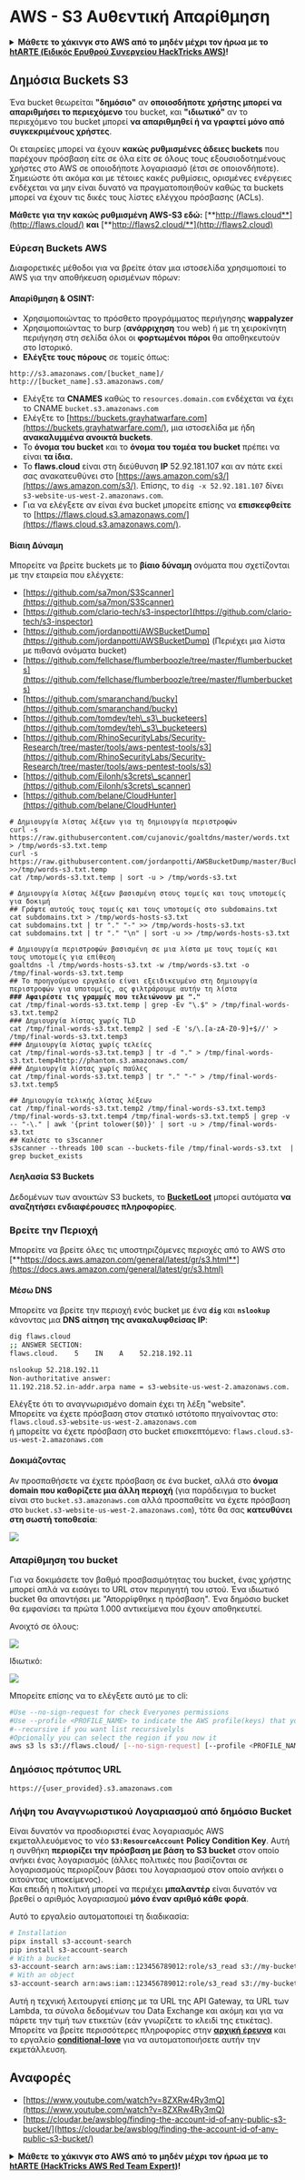 # AWS - S3 Αυθεντική Απαρίθμηση

<details>

<summary><strong>Μάθετε το χάκινγκ στο AWS από το μηδέν μέχρι τον ήρωα με το</strong> <a href="https://training.hacktricks.xyz/courses/arte"><strong>htARTE (Ειδικός Ερυθρού Συνεργείου HackTricks AWS)</strong></a><strong>!</strong></summary>

Άλλοι τρόποι υποστήριξης του HackTricks:

* Αν θέλετε να δείτε την **εταιρεία σας να διαφημίζεται στο HackTricks** ή να **κατεβάσετε το HackTricks σε μορφή PDF** ελέγξτε τα [**ΣΧΕΔΙΑ ΣΥΝΔΡΟΜΗΣ**](https://github.com/sponsors/carlospolop)!
* Αποκτήστε το [**επίσημο PEASS & HackTricks swag**](https://peass.creator-spring.com)
* Ανακαλύψτε [**την Οικογένεια PEASS**](https://opensea.io/collection/the-peass-family), τη συλλογή μας από αποκλειστικά [**NFTs**](https://opensea.io/collection/the-peass-family)
* **Εγγραφείτε** στην 💬 [**ομάδα Discord**](https://discord.gg/hRep4RUj7f) ή στην [**ομάδα τηλεγραφήματος**](https://t.me/peass) ή **ακολουθήστε** μας στο **Twitter** 🐦 [**@hacktricks\_live**](https://twitter.com/hacktricks\_live)**.**
* **Μοιραστείτε τα χάκινγκ κόλπα σας υποβάλλοντας PRs** στα [**HackTricks**](https://github.com/carlospolop/hacktricks) και [**HackTricks Cloud**](https://github.com/carlospolop/hacktricks-cloud) αποθετήρια του github.

</details>

## Δημόσια Buckets S3

Ένα bucket θεωρείται **"δημόσιο"** αν **οποιοσδήποτε χρήστης μπορεί να απαριθμήσει το περιεχόμενο** του bucket, και **"ιδιωτικό"** αν το περιεχόμενο του bucket μπορεί **να απαριθμηθεί ή να γραφτεί μόνο από συγκεκριμένους χρήστες**.

Οι εταιρείες μπορεί να έχουν **κακώς ρυθμισμένες άδειες buckets** που παρέχουν πρόσβαση είτε σε όλα είτε σε όλους τους εξουσιοδοτημένους χρήστες στο AWS σε οποιοδήποτε λογαριασμό (έτσι σε οποιονδήποτε). Σημειώστε ότι ακόμα και με τέτοιες κακές ρυθμίσεις, ορισμένες ενέργειες ενδέχεται να μην είναι δυνατό να πραγματοποιηθούν καθώς τα buckets μπορεί να έχουν τις δικές τους λίστες ελέγχου πρόσβασης (ACLs).

**Μάθετε για την κακώς ρυθμισμένη AWS-S3 εδώ:** [**http://flaws.cloud**](http://flaws.cloud/) **και** [**http://flaws2.cloud/**](http://flaws2.cloud)

### Εύρεση Buckets AWS

Διαφορετικές μέθοδοι για να βρείτε όταν μια ιστοσελίδα χρησιμοποιεί το AWS για την αποθήκευση ορισμένων πόρων:

#### Απαρίθμηση & OSINT:

* Χρησιμοποιώντας το πρόσθετο προγράμματος περιήγησης **wappalyzer**
* Χρησιμοποιώντας το burp (**ανάρριχηση** του web) ή με τη χειροκίνητη περιήγηση στη σελίδα όλοι οι **φορτωμένοι πόροι** θα αποθηκευτούν στο Ιστορικό.
*   **Ελέγξτε τους πόρους** σε τομείς όπως:

```
http://s3.amazonaws.com/[bucket_name]/
http://[bucket_name].s3.amazonaws.com/
```
* Ελέγξτε τα **CNAMES** καθώς το `resources.domain.com` ενδέχεται να έχει το CNAME `bucket.s3.amazonaws.com`
* Ελέγξτε το [https://buckets.grayhatwarfare.com](https://buckets.grayhatwarfare.com/), μια ιστοσελίδα με ήδη **ανακαλυμμένα ανοικτά buckets**.
* Το **όνομα του bucket** και το **όνομα του τομέα του bucket** πρέπει να είναι **τα ίδια.**
* Το **flaws.cloud** είναι στη διεύθυνση **IP** 52.92.181.107 και αν πάτε εκεί σας ανακατευθύνει στο [https://aws.amazon.com/s3/](https://aws.amazon.com/s3/). Επίσης, το `dig -x 52.92.181.107` δίνει `s3-website-us-west-2.amazonaws.com`.
* Για να ελέγξετε αν είναι ένα bucket μπορείτε επίσης να **επισκεφθείτε** το [https://flaws.cloud.s3.amazonaws.com/](https://flaws.cloud.s3.amazonaws.com/).

#### Βίαιη Δύναμη

Μπορείτε να βρείτε buckets με το **βίαιο δύναμη** ονόματα που σχετίζονται με την εταιρεία που ελέγχετε:

* [https://github.com/sa7mon/S3Scanner](https://github.com/sa7mon/S3Scanner)
* [https://github.com/clario-tech/s3-inspector](https://github.com/clario-tech/s3-inspector)
* [https://github.com/jordanpotti/AWSBucketDump](https://github.com/jordanpotti/AWSBucketDump) (Περιέχει μια λίστα με πιθανά ονόματα bucket)
* [https://github.com/fellchase/flumberboozle/tree/master/flumberbuckets](https://github.com/fellchase/flumberboozle/tree/master/flumberbuckets)
* [https://github.com/smaranchand/bucky](https://github.com/smaranchand/bucky)
* [https://github.com/tomdev/teh\_s3\_bucketeers](https://github.com/tomdev/teh\_s3\_bucketeers)
* [https://github.com/RhinoSecurityLabs/Security-Research/tree/master/tools/aws-pentest-tools/s3](https://github.com/RhinoSecurityLabs/Security-Research/tree/master/tools/aws-pentest-tools/s3)
* [https://github.com/Eilonh/s3crets\_scanner](https://github.com/Eilonh/s3crets\_scanner)
* [https://github.com/belane/CloudHunter](https://github.com/belane/CloudHunter)

<pre class="language-bash"><code class="lang-bash"># Δημιουργία λίστας λέξεων για τη δημιουργία περιστροφών
curl -s https://raw.githubusercontent.com/cujanovic/goaltdns/master/words.txt > /tmp/words-s3.txt.temp
curl -s https://raw.githubusercontent.com/jordanpotti/AWSBucketDump/master/BucketNames.txt >>/tmp/words-s3.txt.temp
cat /tmp/words-s3.txt.temp | sort -u > /tmp/words-s3.txt

# Δημιουργία λίστας λέξεων βασισμένη στους τομείς και τους υποτομείς για δοκιμή
## Γράψτε αυτούς τους τομείς και τους υποτομείς στο subdomains.txt
cat subdomains.txt > /tmp/words-hosts-s3.txt
cat subdomains.txt | tr "." "-" >> /tmp/words-hosts-s3.txt
cat subdomains.txt | tr "." "\n" | sort -u >> /tmp/words-hosts-s3.txt

# Δημιουργία περιστροφών βασισμένη σε μια λίστα με τους τομείς και τους υποτομείς για επίθεση
goaltdns -l /tmp/words-hosts-s3.txt -w /tmp/words-s3.txt -o /tmp/final-words-s3.txt.temp
## Το προηγούμενο εργαλείο είναι εξειδικευμένο στη δημιουργία περιστροφών για υποτομείς, ας φιλτράρουμε αυτήν τη λίστα
<strong>### Αφαιρέστε τις γραμμές που τελειώνουν με "."
</strong>cat /tmp/final-words-s3.txt.temp | grep -Ev "\.$" > /tmp/final-words-s3.txt.temp2
### Δημιουργία λίστας χωρίς TLD
cat /tmp/final-words-s3.txt.temp2 | sed -E 's/\.[a-zA-Z0-9]+$//' > /tmp/final-words-s3.txt.temp3
### Δημιουργία λίστας χωρίς τελείες
cat /tmp/final-words-s3.txt.temp3 | tr -d "." > /tmp/final-words-s3.txt.temp4http://phantom.s3.amazonaws.com/
### Δημιουργία λίστας χωρίς παύλες
cat /tmp/final-words-s3.txt.temp3 | tr "." "-" > /tmp/final-words-s3.txt.temp5

## Δημιουργία τελικής λίστας λέξεων
cat /tmp/final-words-s3.txt.temp2 /tmp/final-words-s3.txt.temp3 /tmp/final-words-s3.txt.temp4 /tmp/final-words-s3.txt.temp5 | grep -v -- "-\." | awk '{print tolower($0)}' | sort -u > /tmp/final-words-s3.txt
## Καλέστε το s3scanner
s3scanner --threads 100 scan --buckets-file /tmp/final-words-s3.txt  | grep bucket_exists
</code></pre>

#### Λεηλασία S3 Buckets

Δεδομένων των ανοικτών S3 buckets, το [**BucketLoot**](https://github.com/redhuntlabs/BucketLoot) μπορεί αυτόματα **να αναζητήσει ενδιαφέρουσες πληροφορίες**.

### Βρείτε την Περιοχή

Μπορείτε να βρείτε όλες τις υποστηριζόμενες περιοχές από το AWS στο [**https://docs.aws.amazon.com/general/latest/gr/s3.html**](https://docs.aws.amazon.com/general/latest/gr/s3.html)

#### Μέσω DNS

Μπορείτε να βρείτε την περιοχή ενός bucket με ένα **`dig`** και **`nslookup`** κάνοντας μια **DNS αίτηση της ανακαλυφθείσας IP**:
```bash
dig flaws.cloud
;; ANSWER SECTION:
flaws.cloud.    5    IN    A    52.218.192.11

nslookup 52.218.192.11
Non-authoritative answer:
11.192.218.52.in-addr.arpa name = s3-website-us-west-2.amazonaws.com.
```
Ελέγξτε ότι το αναγνωρισμένο domain έχει τη λέξη "website".\
Μπορείτε να έχετε πρόσβαση στον στατικό ιστότοπο πηγαίνοντας στο: `flaws.cloud.s3-website-us-west-2.amazonaws.com`\
ή μπορείτε να έχετε πρόσβαση στο bucket επισκεπτόμενο: `flaws.cloud.s3-us-west-2.amazonaws.com`

#### Δοκιμάζοντας

Αν προσπαθήσετε να έχετε πρόσβαση σε ένα bucket, αλλά στο **όνομα domain που καθορίζετε μια άλλη περιοχή** (για παράδειγμα το bucket είναι στο `bucket.s3.amazonaws.com` αλλά προσπαθείτε να έχετε πρόσβαση στο `bucket.s3-website-us-west-2.amazonaws.com`), τότε θα σας **κατευθύνει στη σωστή τοποθεσία**:

![](<../../../.gitbook/assets/image (57).png>)

### Απαρίθμηση του bucket

Για να δοκιμάσετε τον βαθμό προσβασιμότητας του bucket, ένας χρήστης μπορεί απλά να εισάγει το URL στον περιηγητή του ιστού. Ένα ιδιωτικό bucket θα απαντήσει με "Απορρίφθηκε η πρόσβαση". Ένα δημόσιο bucket θα εμφανίσει τα πρώτα 1.000 αντικείμενα που έχουν αποθηκευτεί.

Ανοιχτό σε όλους:

![](<../../../.gitbook/assets/image (67).png>)

Ιδιωτικό:

![](<../../../.gitbook/assets/image (78).png>)

Μπορείτε επίσης να το ελέγξετε αυτό με το cli:
```bash
#Use --no-sign-request for check Everyones permissions
#Use --profile <PROFILE_NAME> to indicate the AWS profile(keys) that youwant to use: Check for "Any Authenticated AWS User" permissions
#--recursive if you want list recursivelyls
#Opcionally you can select the region if you now it
aws s3 ls s3://flaws.cloud/ [--no-sign-request] [--profile <PROFILE_NAME>] [ --recursive] [--region us-west-2]
```
### Δημόσιος πρότυπος URL
```
https://{user_provided}.s3.amazonaws.com
```
### Λήψη του Αναγνωριστικού Λογαριασμού από δημόσιο Bucket

Είναι δυνατόν να προσδιοριστεί ένας λογαριασμός AWS εκμεταλλευόμενος το νέο **`S3:ResourceAccount`** **Policy Condition Key**. Αυτή η συνθήκη **περιορίζει την πρόσβαση με βάση το S3 bucket** στον οποίο ανήκει ένας λογαριασμός (άλλες πολιτικές που βασίζονται σε λογαριασμούς περιορίζουν βάσει του λογαριασμού στον οποίο ανήκει ο αιτούντας υποκείμενος).\
Και επειδή η πολιτική μπορεί να περιέχει **μπαλαντέρ** είναι δυνατόν να βρεθεί ο αριθμός λογαριασμού **μόνο έναν αριθμό κάθε φορά**.

Αυτό το εργαλείο αυτοματοποιεί τη διαδικασία:
```bash
# Installation
pipx install s3-account-search
pip install s3-account-search
# With a bucket
s3-account-search arn:aws:iam::123456789012:role/s3_read s3://my-bucket
# With an object
s3-account-search arn:aws:iam::123456789012:role/s3_read s3://my-bucket/path/to/object.ext
```
Αυτή η τεχνική λειτουργεί επίσης με τα URL της API Gateway, τα URL των Lambda, τα σύνολα δεδομένων του Data Exchange και ακόμη και για να πάρετε την τιμή των ετικετών (εάν γνωρίζετε το κλειδί της ετικέτας). Μπορείτε να βρείτε περισσότερες πληροφορίες στην [**αρχική έρευνα**](https://blog.plerion.com/conditional-love-for-aws-metadata-enumeration/) και το εργαλείο [**conditional-love**](https://github.com/plerionhq/conditional-love/) για να αυτοματοποιήσετε αυτήν την εκμετάλλευση.

## Αναφορές

* [https://www.youtube.com/watch?v=8ZXRw4Ry3mQ](https://www.youtube.com/watch?v=8ZXRw4Ry3mQ)
* [https://cloudar.be/awsblog/finding-the-account-id-of-any-public-s3-bucket/](https://cloudar.be/awsblog/finding-the-account-id-of-any-public-s3-bucket/)

<details>

<summary><strong>Μάθετε το χάκινγκ στο AWS από το μηδέν μέχρι τον ήρωα με το</strong> <a href="https://training.hacktricks.xyz/courses/arte"><strong>htARTE (HackTricks AWS Red Team Expert)</strong></a><strong>!</strong></summary>

Άλλοι τρόποι υποστήριξης του HackTricks:

* Εάν θέλετε να δείτε την **εταιρεία σας διαφημισμένη στο HackTricks** ή να **κατεβάσετε το HackTricks σε μορφή PDF** ελέγξτε τα [**ΣΧΕΔΙΑ ΣΥΝΔΡΟΜΗΣ**](https://github.com/sponsors/carlospolop)!
* Αποκτήστε το [**επίσημο PEASS & HackTricks swag**](https://peass.creator-spring.com)
* Ανακαλύψτε [**την Οικογένεια PEASS**](https://opensea.io/collection/the-peass-family), τη συλλογή μας από αποκλειστικά [**NFTs**](https://opensea.io/collection/the-peass-family)
* **Εγγραφείτε στη** 💬 [**ομάδα Discord**](https://discord.gg/hRep4RUj7f) ή στη [**ομάδα τηλεγραφήματος**](https://t.me/peass) ή **ακολουθήστε** μας στο **Twitter** 🐦 [**@hacktricks\_live**](https://twitter.com/hacktricks\_live)**.**
* **Μοιραστείτε τα χάκινγκ κόλπα σας υποβάλλοντας PRs στα** [**HackTricks**](https://github.com/carlospolop/hacktricks) και [**HackTricks Cloud**](https://github.com/carlospolop/hacktricks-cloud) αποθετήρια στο GitHub.

</details>
